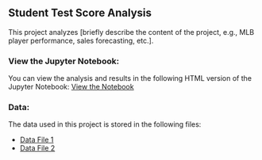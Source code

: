 ## Student Test Score Analysis
This project analyzes [briefly describe the content of the project, e.g., MLB player performance, sales forecasting, etc.].

### View the Jupyter Notebook:
You can view the analysis and results in the following HTML version of the Jupyter Notebook:
[View the Notebook](https://brandonalan70.github.io/Brandon_Project2/)

### Data:
The data used in this project is stored in the following files:
- [Data File 1](https://github.com/your-username/your-repo-name/blob/main/data-file-1.csv)
- [Data File 2](https://github.com/your-username/your-repo-name/blob/main/data-file-2.csv)
